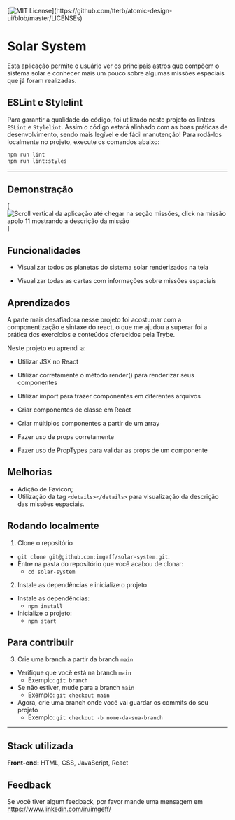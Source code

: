 

[![MIT License](https://img.shields.io/apm/l/atomic-design-ui.svg?)](https://github.com/tterb/atomic-design-ui/blob/master/LICENSEs)



# Solar System

Esta aplicação permite o usuário ver os principais astros que compõem o sistema solar e conhecer mais um pouco sobre algumas missões espaciais que já foram realizadas.

## ESLint e Stylelint

Para garantir a qualidade do código, foi utilizado neste projeto os linters `ESLint` e `Stylelint`.
Assim o código estará alinhado com as boas práticas de desenvolvimento, sendo mais legível e de fácil manutenção! Para rodá-los localmente no projeto, execute os comandos abaixo:

```bash
npm run lint
npm run lint:styles
```

---
## Demonstração

[![Scroll vertical da aplicação até chegar na seção missões, click na missão apolo 11 mostrando a descrição da missão](solarsystem.gif)]


## Funcionalidades

- Visualizar todos os planetas do sistema solar renderizados na tela

- Visualizar todas as cartas com informações sobre missões espaciais



## Aprendizados

A parte mais desafiadora nesse projeto foi acostumar com a componentização e sintaxe do react, o que me ajudou a superar foi a prática dos exercícios e conteúdos oferecidos pela Trybe.

 Neste projeto eu aprendi a:

- Utilizar JSX no React

- Utilizar corretamente o método render() para renderizar seus componentes

- Utilizar import para trazer componentes em diferentes arquivos

- Criar componentes de classe em React

- Criar múltiplos componentes a partir de um array

- Fazer uso de props corretamente

- Fazer uso de PropTypes para validar as props de um componente
## Melhorias

- Adição de Favicon;
- Utilização da tag `<details></details>` para visualização da descrição das missões espaciais.
## Rodando localmente

1. Clone o repositório
  * `git clone git@github.com:imgeff/solar-system.git`.
  * Entre na pasta do repositório que você acabou de clonar:
    * `cd solar-system`

2. Instale as dependências e inicialize o projeto
  * Instale as dependências:
    * `npm install`
  * Inicialize o projeto:
    * `npm start`
## Para contribuir

3. Crie uma branch a partir da branch `main`

  * Verifique que você está na branch `main`
    * Exemplo: `git branch`
  * Se não estiver, mude para a branch `main`
    * Exemplo: `git checkout main`
  * Agora, crie uma branch onde você vai guardar os commits do seu projeto
    * Exemplo: `git checkout -b nome-da-sua-branch`
---


## Stack utilizada

**Front-end:** HTML, CSS, JavaScript, React


## Feedback

Se você tiver algum feedback, por favor mande uma mensagem em https://www.linkedin.com/in/imgeff/


